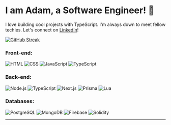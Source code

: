 # I am Adam, a Software Engineer! 🚀

I love building cool projects with TypeScript. I'm always down to meet fellow techies. Let's connect on [LinkedIn](https://www.linkedin.com/in/adam-attalla-02637313b/)!

[![GitHub Streak](https://github-readme-streak-stats.herokuapp.com?user=draimonox&theme=tokyonight-duo&border_radius=45)](https://git.io/streak-stats)



### Front-end:
![HTML](https://img.icons8.com/color/50/000000/html-5.png) 
![CSS](https://img.icons8.com/color/50/000000/css3.png) 
![JavaScript](https://img.icons8.com/color/50/000000/javascript.png) 
![TypeScript](https://img.icons8.com/color/50/000000/typescript.png) 


### Back-end:
![Node.js](https://img.icons8.com/color/50/000000/nodejs.png) ![TypeScript](https://img.icons8.com/color/50/000000/typescript.png) ![Next.js](https://img.icons8.com/color/50/000000/nextjs.png) ![Prisma](https://img.icons8.com/?size=50&id=YKKmRFS8Utmm&format=png&color=000000) ![Lua](https://img.icons8.com/color/50/000000/lua.png)

### Databases:
![PostgreSQL](https://img.icons8.com/color/50/000000/postgreesql.png) ![MongoDB](https://img.icons8.com/color/50/000000/mongodb.png) ![Firebase](https://img.icons8.com/color/50/000000/firebase.png) ![Solidity](https://img.icons8.com/color/50/000000/solidity.png)

---
<!--
**Draimonox/Draimonox** is a ✨ _special_ ✨ repository because its `README.md` (this file) appears on your GitHub profile.

Here are some ideas to get you started:

- 🔭 I’m currently working on ...
- 🌱 I’m currently learning ...
- 👯 I’m looking to collaborate on ...
- 🤔 I’m looking for help with ...
- 💬 Ask me about ...
- 📫 How to reach me: ...
- 😄 Pronouns: ...
- ⚡ Fun fact: ...
-->
